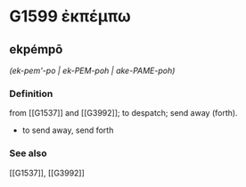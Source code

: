 # G1599 ἐκπέμπω

## ekpémpō

_(ek-pem'-po | ek-PEM-poh | ake-PAME-poh)_

### Definition

from [[G1537]] and [[G3992]]; to despatch; send away (forth).

- to send away, send forth

### See also

[[G1537]], [[G3992]]


